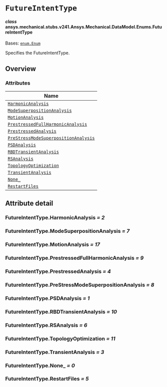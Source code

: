 <!-- vale off -->

<a id="futureintenttype"></a>

# `FutureIntentType`

<a id="ansys.mechanical.stubs.v241.Ansys.Mechanical.DataModel.Enums.FutureIntentType"></a>

#### *class* ansys.mechanical.stubs.v241.Ansys.Mechanical.DataModel.Enums.FutureIntentType

Bases: [`enum.Enum`](https://docs.python.org/3/library/enum.html#enum.Enum)

Specifies the FutureIntentType.

<!-- !! processed by numpydoc !! -->

<a id="overview"></a>

## Overview

### Attributes

| Name |
| ---------------------------------------------------------------------------------------------- |
| [`HarmonicAnalysis`](#FutureIntentType.HarmonicAnalysis) |
| [`ModeSuperpositionAnalysis`](#FutureIntentType.ModeSuperpositionAnalysis) |
| [`MotionAnalysis`](#FutureIntentType.MotionAnalysis) |
| [`PrestressedFullHarmonicAnalysis`](#FutureIntentType.PrestressedFullHarmonicAnalysis) |
| [`PrestressedAnalysis`](#FutureIntentType.PrestressedAnalysis) |
| [`PreStressModeSuperpositionAnalysis`](#FutureIntentType.PreStressModeSuperpositionAnalysis) |
| [`PSDAnalysis`](#FutureIntentType.PSDAnalysis) |
| [`RBDTransientAnalysis`](#FutureIntentType.RBDTransientAnalysis) |
| [`RSAnalysis`](#FutureIntentType.RSAnalysis) |
| [`TopologyOptimization`](#FutureIntentType.TopologyOptimization) |
| [`TransientAnalysis`](#FutureIntentType.TransientAnalysis) |
| [`None_`](#FutureIntentType.None_) |
| [`RestartFiles`](#FutureIntentType.RestartFiles) |

<a id="attribute-detail"></a>

## Attribute detail

<a id="FutureIntentType.HarmonicAnalysis"></a>

### FutureIntentType.HarmonicAnalysis *= 2*

<a id="FutureIntentType.ModeSuperpositionAnalysis"></a>

### FutureIntentType.ModeSuperpositionAnalysis *= 7*

<a id="FutureIntentType.MotionAnalysis"></a>

### FutureIntentType.MotionAnalysis *= 17*

<a id="FutureIntentType.PrestressedFullHarmonicAnalysis"></a>

### FutureIntentType.PrestressedFullHarmonicAnalysis *= 9*

<a id="FutureIntentType.PrestressedAnalysis"></a>

### FutureIntentType.PrestressedAnalysis *= 4*

<a id="FutureIntentType.PreStressModeSuperpositionAnalysis"></a>

### FutureIntentType.PreStressModeSuperpositionAnalysis *= 8*

<a id="FutureIntentType.PSDAnalysis"></a>

### FutureIntentType.PSDAnalysis *= 1*

<a id="FutureIntentType.RBDTransientAnalysis"></a>

### FutureIntentType.RBDTransientAnalysis *= 10*

<a id="FutureIntentType.RSAnalysis"></a>

### FutureIntentType.RSAnalysis *= 6*

<a id="FutureIntentType.TopologyOptimization"></a>

### FutureIntentType.TopologyOptimization *= 11*

<a id="FutureIntentType.TransientAnalysis"></a>

### FutureIntentType.TransientAnalysis *= 3*

<a id="FutureIntentType.None_"></a>

### FutureIntentType.None_ *= 0*

<a id="FutureIntentType.RestartFiles"></a>

### FutureIntentType.RestartFiles *= 5*

<!-- vale on -->

